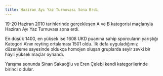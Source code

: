 ```yaml
---
title: Haziran Ayı Yaz Turnuvası Sona Erdi
---
```


19-20 Haziran 2010 tarihlerinde gerçekleşen A ve B kategorisi maçlarıyla Haziran Ayı Yaz Turnuvası sona erdi.

En düşük 1400, en yüksek ise 1608 UKD puanına sahip sporcuların yarıştığı Kategori A’nın reyting ortalaması 1501 oldu. İlk defa uyguladığımız düzenleme sayesinde oldukça homojen oluşan gruplarda seyir zevki bir hayli yüksek maçlar oynandı.

Yarışma sonunda Sinan Sakaoğlu ve Eren Çelebi kendi kategorilerinde birinci oldular.
